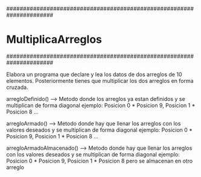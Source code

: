 ######################################################################
#                         MultiplicaArreglos                         #
######################################################################

Elabora un programa que declare y lea los datos de dos arreglos de 10 elementos.
Posteriormente tienes que multiplicar los dos arreglos en forma cruzada.

arregloDefinido() --> Metodo donde los arreglos ya estan definidos y se multiplican de forma 
                      diagonal ejemplo: Posicion 0 * Posicion 9, Posicion 1 * Posicion 8 ...
                      
                      
arregloArmado() --> Metodo donde hay que llenar los arreglos con los valores deseados y se 
                    multiplican de forma diagonal ejemplo: Posicion 0 * Posicion 9, 
                    Posicion 1 * Posicion 8 ...


arregloArmadoAlmacenado() --> Metodo donde hay que llenar los arreglos con los valores deseados y se 
                              multiplican de forma diagonal ejemplo: Posicion 0 * Posicion 9, 
                              Posicion 1 * Posicion 8 pero se almacenan en otro arreglo



